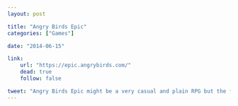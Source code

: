 ```yaml
---
layout: post

title: "Angry Birds Epic"
categories: ["Games"]

date: "2014-06-15"

link:
    url: "https://epic.angrybirds.com/"
    dead: true
    follow: false

tweet: "Angry Birds Epic might be a very casual and plain RPG but the fact remains that it is an appreciable game."
---
```

